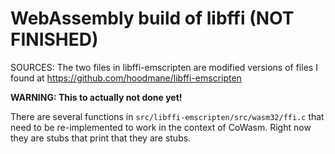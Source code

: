 # WebAssembly build of libffi (NOT FINISHED)

SOURCES: The two files in libffi-emscripten are modified versions of files I found at https://github.com/hoodmane/libffi-emscripten

**WARNING: This to actually not done yet!**

There are several functions in `src/libffi-emscripten/src/wasm32/ffi.c` that need to be re-implemented to
work in the context of CoWasm.  Right now they are stubs that
print that they are stubs.
